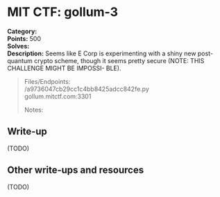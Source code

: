 # MIT CTF: gollum-3  

**Category:**   
**Points:** 500  
**Solves:**   
**Description:** Seems like E Corp is experimenting with a shiny new post-quantum crypto scheme, though it seems pretty secure (NOTE: THIS CHALLENGE MIGHT BE IMPOSSI- BLE).  

> Files/Endpoints:  
> /a9736047cb29cc1c4bb8425adcc842fe.py	  
> gollum.mitctf.com:3301	  
>   
> Notes:  
> 	  


## Write-up

(TODO)

## Other write-ups and resources

(TODO)
